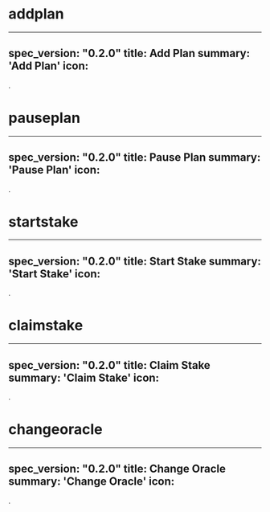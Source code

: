 <h1 class="contract">addplan</h1>

---
spec_version: "0.2.0"
title: Add Plan
summary: 'Add Plan'
icon:
---
.

<h1 class="contract">pauseplan</h1>

---
spec_version: "0.2.0"
title: Pause Plan
summary: 'Pause Plan'
icon:
---
.

<h1 class="contract">startstake</h1>

---
spec_version: "0.2.0"
title: Start Stake
summary: 'Start Stake'
icon:
---
.

<h1 class="contract">claimstake</h1>

---
spec_version: "0.2.0"
title: Claim Stake
summary: 'Claim Stake'
icon:
---
.

<h1 class="contract">changeoracle</h1>

---
spec_version: "0.2.0"
title: Change Oracle
summary: 'Change Oracle'
icon:
---
.


